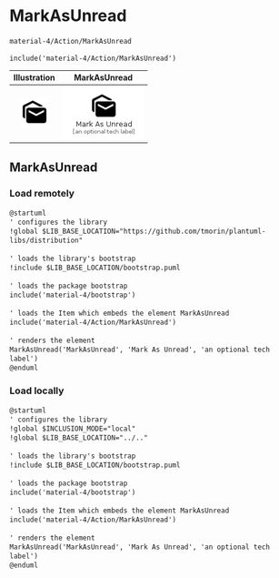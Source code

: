 # MarkAsUnread


```text
material-4/Action/MarkAsUnread
```

```text
include('material-4/Action/MarkAsUnread')
```



| Illustration | MarkAsUnread |
| :---: | :---: |
| ![illustration for Illustration](../../material-4/Action/MarkAsUnread.png) | ![illustration for MarkAsUnread](../../material-4/Action/MarkAsUnread.Local.png) |




## MarkAsUnread

### Load remotely
```plantuml
@startuml
' configures the library
!global $LIB_BASE_LOCATION="https://github.com/tmorin/plantuml-libs/distribution"

' loads the library's bootstrap
!include $LIB_BASE_LOCATION/bootstrap.puml

' loads the package bootstrap
include('material-4/bootstrap')

' loads the Item which embeds the element MarkAsUnread
include('material-4/Action/MarkAsUnread')

' renders the element
MarkAsUnread('MarkAsUnread', 'Mark As Unread', 'an optional tech label')
@enduml
```

### Load locally
```plantuml
@startuml
' configures the library
!global $INCLUSION_MODE="local"
!global $LIB_BASE_LOCATION="../.."

' loads the library's bootstrap
!include $LIB_BASE_LOCATION/bootstrap.puml

' loads the package bootstrap
include('material-4/bootstrap')

' loads the Item which embeds the element MarkAsUnread
include('material-4/Action/MarkAsUnread')

' renders the element
MarkAsUnread('MarkAsUnread', 'Mark As Unread', 'an optional tech label')
@enduml
```

